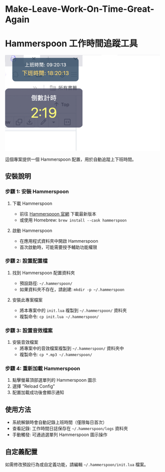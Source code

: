 # Make-Leave-Work-On-Time-Great-Again

# Hammerspoon 工作時間追蹤工具
![Hammerspoon 圖示](images/screenshot.png)

這個專案提供一個 Hammerspoon 配置，用於自動追蹤上下班時間。

## 安裝說明

### 步驟 1: 安裝 Hammerspoon

1. 下載 Hammerspoon
   - 前往 [Hammerspoon 官網](https://www.hammerspoon.org/) 下載最新版本
   - 或使用 Homebrew: `brew install --cask hammerspoon`

2. 啟動 Hammerspoon
   - 在應用程式資料夾中開啟 Hammerspoon
   - 首次啟動時，可能需要授予輔助功能權限

### 步驟 2: 設置配置檔

1. 找到 Hammerspoon 配置資料夾
   - 預設路徑: `~/.hammerspoon/`
   - 如果資料夾不存在，請創建: `mkdir -p ~/.hammerspoon`

2. 安裝此專案檔案
   - 將本專案中的 `init.lua` 複製到 `~/.hammerspoon/` 資料夾
   - 複製命令: `cp init.lua ~/.hammerspoon/`

### 步驟 3: 設置音效檔案

1. 安裝音效檔案
   - 將專案中的音效檔案複製到 `~/.hammerspoon/` 資料夾中
   - 複製命令: `cp *.mp3 ~/.hammerspoon/`

### 步驟 4: 重新加載 Hammerspoon

1. 點擊螢幕頂部選單列的 Hammerspoon 圖示
2. 選擇 "Reload Config"
3. 配置加載成功後會顯示通知

## 使用方法

- 系統解鎖時會自動記錄上班時間（僅限每日首次）
- 查看記錄: 工作時間日誌保存在 `~/.hammerspoon/logs` 資料夾
- 手動觸發: 可通過選單列 Hammerspoon 圖示操作

## 自定義配置

如需修改預設行為或自定義功能，請編輯 `~/.hammerspoon/init.lua` 檔案。
